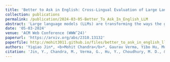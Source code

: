 ```yaml
---
title: 'Better to Ask in English: Cross-Lingual Evaluation of Large Language Models for Healthcare Queries'
collection: publications
permalink: /publication/2024-03-05-Better_To_Ask_In_English_LLM
abstract: 'Large language models (LLMs) are transforming the ways the general public accesses and consumes information. Their influence is particularly pronounced in pivotal sectors like healthcare, where lay individuals are increasingly appropriating LLMs as conversational agents for everyday queries. While LLMs demonstrate impressive language understanding and generation proficiencies, concerns regarding their safety remain paramount in these high-stake domains. Moreover, the development of LLMs is disproportionately focused on English. It remains unclear how these LLMs perform in the context of non-English languages, a gap that is critical for ensuring equity in the real-world use of these systems. This paper provides a framework to investigate the effectiveness of LLMs as multilingual dialogue systems for healthcare queries. Our empirically derived framework XlingEval focuses on three fundamental criteria for evaluating LLM responses to naturalistic human-authored health-related questions: correctness, consistency, and verifiability. Through extensive experiments on four major global languages, including English, Spanish, Chinese, and Hindi, spanning three expert-annotated large health Q&A datasets, and through an amalgamation of algorithmic and human-evaluation strategies, we found a pronounced disparity in LLM responses across these languages, indicating a need for enhanced cross-lingual capabilities. We further propose XLingHealth, a cross-lingual benchmark for examining the multilingual capabilities of LLMs in the healthcare context. Our findings underscore the pressing need to bolster the cross-lingual capacities of these models, and to provide an equitable information ecosystem accessible to all.'
date: '05-03-2024'
venue: 'ACM Web Conference (WWW’24)'
paperurl: 'https://arxiv.org/abs/2310.13132'
paperfile: http://mohit3011.github.io/files/better_to_ask_in_english_llm.pdf
authors: 'Yiqiao Jin*, <b>Mohit Chandra</b>*, Gaurav Verma, Yibo Hu, Munmun De Choudhury, Srijan Kumar<br>(* Authors contributed equally to this research)'
citation: 'Jin, Y., Chandra, M., Verma, G., Hu, Y., Choudhury, M. D., & Kumar, S. (2023). Better to Ask in English: Cross-Lingual Evaluation of Large Language Models for Healthcare Queries. arXiv [Cs.CL]. Retrieved from http://arxiv.org/abs/2310.13132'
---
```

